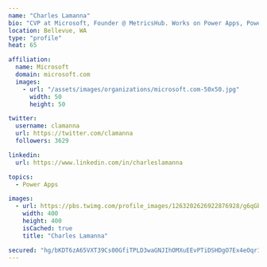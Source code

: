 ```yaml
---
name: "Charles Lamanna"
bio: "CVP at Microsoft, Founder @ MetricsHub. Works on Power Apps, Power Automate, Power Virtual Agent, Common Data Service and Dynamics 365."
location: Bellevue, WA
type: "profile"
heat: 65

affiliation:
  name: Microsoft
  domain: microsoft.com
  images:
    - url: "/assets/images/organizations/microsoft.com-50x50.jpg"
      width: 50
      height: 50

twitter:
  username: clamanna
  url: https://twitter.com/clamanna
  followers: 3629

linkedin:
  url: https://www.linkedin.com/in/charleslamanna

topics:
  - Power Apps

images:
  - url: https://pbs.twimg.com/profile_images/1263202626922876928/g6qGbHZ-_400x400.jpg
    width: 400
    height: 400
    isCached: true
    title: "Charles Lamanna"

secured: "hg/bKDT6zA65VXT39Cs00GfiTPLD3waGNJIhOMXuEEvPTiDSHDgO7Ex4eOqr1gva2ULqUBMurbvKzLsQtFHsE4In4Xn7kMKtW1afBQPb2eyToe1l6pthyMZBR7pBLnCv5h1PGLF3L5pURvlABZgnLc7JFrHhEZpWCdB+o4fGwGHNxmMcm8WJ0m/naWxM8uXgmxR3qBdQbf8e083IUNKBjya7JnOSbT978HecGx7DQNO1xROKRow6HlZpLsNFC3UPLAukTNK9zfYLkHqOWPfbCVPF4QCHS8/vx1SOnPMG4r9isZkPZ1/FMKZbWP0qTSrerq+xGothkXPPtwN41IG+M325uT8LOIWaBqWTbQR+k3dzw7+fvncwUQmwGv928v2MDBcNlmbhQCkESRVNKVb5NSLEULAnu4SA1yi7j3reZr4=;117m1605AYCFOqkNSYvhDA=="
---
```



